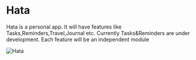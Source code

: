 # Hata
Hata is a personal app. It will have features like Tasks,Reminders,Travel,Journal etc. Currently Tasks&amp;Reminders are under development.
Each feature will be an independent module

![Hata](https://giphy.com/embed/LEpyhdvtx5ux8CFzos)
